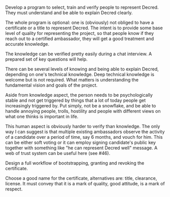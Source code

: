 Develop a program to select, train and verify people to represent Decred. They must understand and be able to explain Decred clearly.

The whole program is optional: one is (obviously) not obliged to have a certificate or a title to represent Decred. The intent is to provide some base level of quality for representing the project, so that people know if they reach out to a certified ambassador, they will get a good treatment and accurate knowledge.

The knowledge can be verified pretty easily during a chat interview. A prepared set of key questions will help.

There can be several levels of knowing and being able to explain Decred, depending on one's technical knowledge. Deep technical knowledge is welcome but is not required. What matters is understanding the fundamental vision and goals of the project.

Aside from knowledge aspect, the person needs to be psychologically stable and not get triggered by things that a lot of today people get increasingly triggered by. Put simply, not be a snowflake, and be able to handle annoying people, trolls, hostility and people with different views on what one thinks is important in life.

This human aspect is obviously harder to verify than knowledge. The only way I can suggest is that multiple existing ambassadors observe the activity of a candidate over a period of time, say 6 months, and vouch for him. This can be either soft voting or it can employ signing candidate's public key together with something like "he can represent Decred well" message. A web of trust system can be useful here (see #46).

Design a full workflow of bootstrapping, granting and revoking the certificate.

Choose a good name for the certificate, alternatives are: title, clearance, license. It must convey that it is a mark of quality, good attitude, is a mark of respect.
